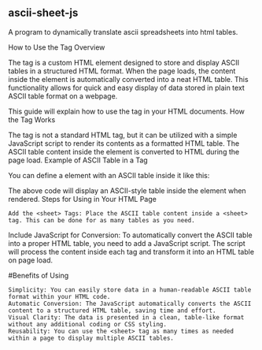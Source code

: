 ## ascii-sheet-js
A program to dynamically translate ascii spreadsheets into html tables.

How to Use the <sheet> Tag
Overview

The <sheet> tag is a custom HTML element designed to store and display ASCII tables in a structured HTML format. When the page loads, the content inside the <sheet> element is automatically converted into a neat HTML table. This functionality allows for quick and easy display of data stored in plain text ASCII table format on a webpage.

This guide will explain how to use the <sheet> tag in your HTML documents.
How the <sheet> Tag Works

The <sheet> tag is not a standard HTML tag, but it can be utilized with a simple JavaScript script to render its contents as a formatted HTML table. The ASCII table content inside the <sheet> element is converted to HTML during the page load.
Example of ASCII Table in a <sheet> Tag

You can define a <sheet> element with an ASCII table inside it like this:


The above code will display an ASCII-style table inside the <sheet> element when rendered.
Steps for Using <sheet> in Your HTML Page

    Add the <sheet> Tags: Place the ASCII table content inside a <sheet> tag. This can be done for as many tables as you need.


Include JavaScript for Conversion: To automatically convert the ASCII table into a proper HTML table, you need to add a JavaScript script. The script will process the content inside each <sheet> tag and transform it into an HTML table on page load.



#Benefits of Using <sheet>

    Simplicity: You can easily store data in a human-readable ASCII table format within your HTML code.
    Automatic Conversion: The JavaScript automatically converts the ASCII content to a structured HTML table, saving time and effort.
    Visual Clarity: The data is presented in a clean, table-like format without any additional coding or CSS styling.
    Reusability: You can use the <sheet> tag as many times as needed within a page to display multiple ASCII tables.

